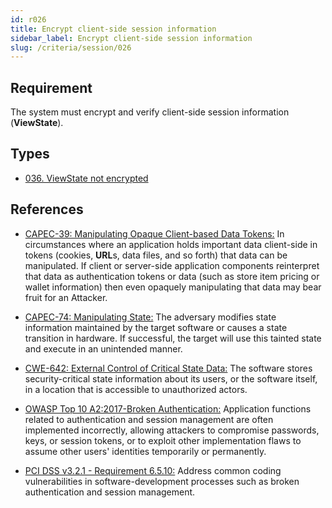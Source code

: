```yaml
---
id: r026
title: Encrypt client-side session information
sidebar_label: Encrypt client-side session information
slug: /criteria/session/026
---
```


## Requirement

The system must encrypt and verify
client-side session information (**ViewState**).

## Types

- [036. ViewState not encrypted](https://fluidattacks.com/products/rules/findings/036/)

## References

- [CAPEC-39: Manipulating Opaque Client-based Data Tokens:](http://capec.mitre.org/data/definitions/39.html)
In circumstances where an application holds important data client-side in
tokens (cookies, **URL**s, data files, and so forth) that data can be
manipulated.
If client or server-side application components reinterpret that data as
authentication tokens or data
(such as store item pricing or wallet information) then even opaquely
manipulating that data may bear fruit for an Attacker.

- [CAPEC-74: Manipulating State:](http://capec.mitre.org/data/definitions/74.html)
The adversary modifies state information maintained by the target software or
causes a state transition in hardware.
If successful, the target will use this tainted state and execute in an
unintended manner.

- [CWE-642: External Control of Critical State Data:](https://cwe.mitre.org/data/definitions/642.html)
The software stores security-critical state information about its users,
or the software itself, in a location that is accessible to unauthorized
actors.

- [OWASP Top 10 A2:2017-Broken Authentication:](https://owasp.org/www-project-top-ten/OWASP_Top_Ten_2017/Top_10-2017_A2-Broken_Authentication)
Application functions related to authentication and session management are
often implemented incorrectly,
allowing attackers to compromise passwords, keys, or session tokens,
or to exploit other implementation flaws to assume other users' identities
temporarily or permanently.

- [PCI DSS v3.2.1 - Requirement 6.5.10:](https://www.pcisecuritystandards.org/documents/PCI_DSS_v3-2-1.pdf)
Address common coding vulnerabilities in software-development processes such as
broken authentication and session management.

